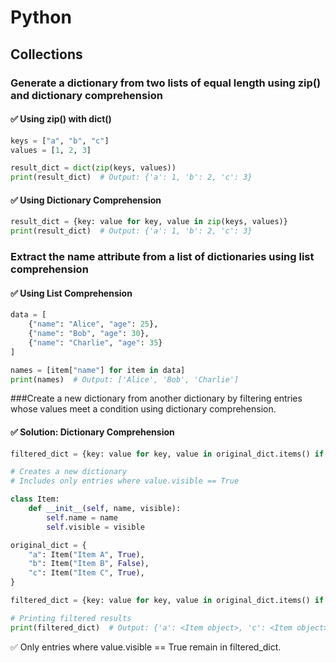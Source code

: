 # Python

## Collections
### Generate a dictionary from two lists of equal length using zip() and dictionary comprehension


#### ✅ Using zip() with dict()
```python
keys = ["a", "b", "c"]
values = [1, 2, 3]

result_dict = dict(zip(keys, values))
print(result_dict)  # Output: {'a': 1, 'b': 2, 'c': 3}
```
#### ✅ Using Dictionary Comprehension
```python
result_dict = {key: value for key, value in zip(keys, values)}
print(result_dict)  # Output: {'a': 1, 'b': 2, 'c': 3}
```

### Extract the name attribute from a list of dictionaries using list comprehension
#### ✅ Using List Comprehension
```python
data = [
    {"name": "Alice", "age": 25},
    {"name": "Bob", "age": 30},
    {"name": "Charlie", "age": 35}
]

names = [item["name"] for item in data]
print(names)  # Output: ['Alice', 'Bob', 'Charlie']
```

###Create a new dictionary from another dictionary by filtering entries whose values meet a condition using dictionary comprehension.

#### ✅ Solution: Dictionary Comprehension

```python
filtered_dict = {key: value for key, value in original_dict.items() if value.visible}

# Creates a new dictionary
# Includes only entries where value.visible == True

class Item:
    def __init__(self, name, visible):
        self.name = name
        self.visible = visible

original_dict = {
    "a": Item("Item A", True),
    "b": Item("Item B", False),
    "c": Item("Item C", True),
}

filtered_dict = {key: value for key, value in original_dict.items() if value.visible}

# Printing filtered results
print(filtered_dict)  # Output: {'a': <Item object>, 'c': <Item object>}
```
✅ Only entries where value.visible == True remain in filtered_dict.
